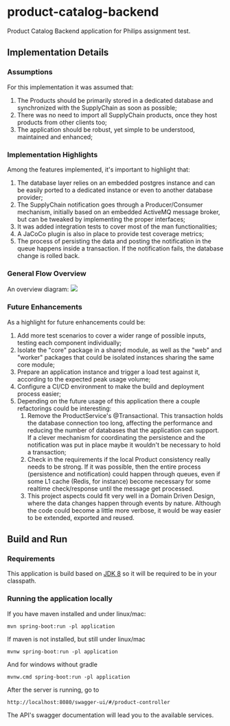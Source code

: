 # product-catalog-backend

Product Catalog Backend application for Philips assignment test.

## Implementation Details

### Assumptions
For this implementation it was assumed that:
1. The Products should be primarily stored in a dedicated database and synchronized with the SupplyChain as soon as possible;
2. There was no need to import all SupplyChain products, once they host products from other clients too; 
3. The application should be robust, yet simple to be understood, maintained and enhanced; 

### Implementation Highlights
Among the features implemented, it's important to highlight that:
1. The database layer relies on an embedded postgres instance and can be easily ported to a dedicated instance or even to another database provider; 
2. The SupplyChain notification goes through a Producer/Consumer mechanism, initially based on an embedded ActiveMQ message broker, but can be tweaked by implementing the proper interfaces; 
3. It was added integration tests to cover most of the man functionalities; 
4. A JaCoCo plugin is also in place to provide test coverage metrics;
5. The process of persisting the data and posting the notification in the queue happens inside a transaction. If the notification fails, the database change is rolled back.

### General Flow Overview
An overview diagram:
![](/home/buratto/tools-dev/workspaces/personal/product-catalog-backend/images/product_catalog.drawio.png)

### Future Enhancements
As a highlight for future enhancements could be:
1. Add more test scenarios to cover a wider range of possible inputs, testing each component individually;
2. Isolate the "core" package in a shared module, as well as the "web" and "worker" packages that could be isolated instances sharing the same core module;
3. Prepare an application instance and trigger a load test against it, according to the expected peak usage volume;
4. Configure a CI/CD environment to make the build and deployment process easier;
5. Depending on the future usage of this application there a couple refactorings could be interesting:
   1. Remove the ProductService's @Transactional. This transaction holds the database connection too long, affecting the performance and reducing the number of databases that the application can support. If a clever mechanism for coordinating the persistence and the notification was put in place maybe it wouldn't be necessary to hold a transaction;
   2. Check in the requirements if the local Product consistency really needs to be strong. If it was possible, then the entire process (persistence and notification) could happen through queues, even if some L1 cache (Redis, for instance) become necessary for some realtime check/response until the message get processed.
   3. This project aspects could fit very well in a Domain Driven Design, where the data changes happen through events by nature. Although the code could become a little more verbose, it would be way easier to be extended, exported and reused.
   
## Build and Run

### Requirements

This application is build based on [JDK 8](https://www.oracle.com/br/java/technologies/javase/javase-jdk8-downloads.html) so
it will be required to be in your classpath.

### Running the application locally

If you have maven installed and under linux/mac:

    mvn spring-boot:run -pl application

If maven is not installed, but still under linux/mac

    mvnw spring-boot:run -pl application

And for windows without gradle

    mvnw.cmd spring-boot:run -pl application

After the server is running, go to

```
http://localhost:8080/swagger-ui/#/product-controller
```
The API's swagger documentation will lead you to the available services.
